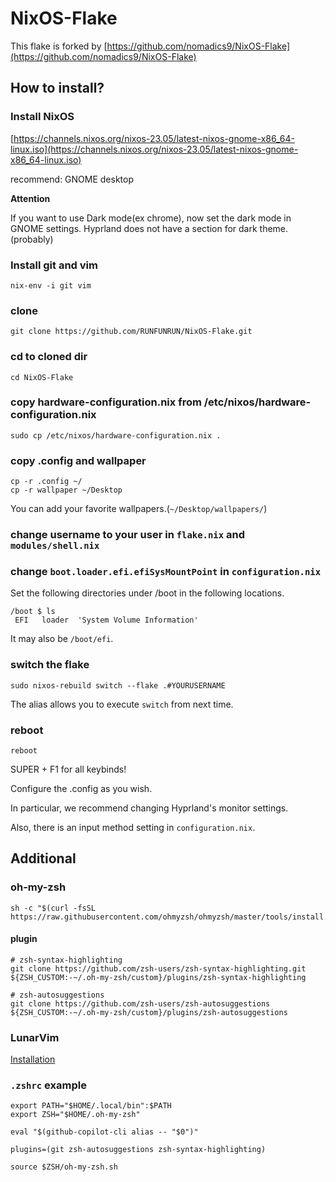 # NixOS-Flake

This flake is forked by [https://github.com/nomadics9/NixOS-Flake](https://github.com/nomadics9/NixOS-Flake)

## How to install?

### Install NixOS

[https://channels.nixos.org/nixos-23.05/latest-nixos-gnome-x86_64-linux.iso](https://channels.nixos.org/nixos-23.05/latest-nixos-gnome-x86_64-linux.iso)

recommend: GNOME desktop

**Attention**

If you want to use Dark mode(ex chrome), now set the dark mode in GNOME settings.
Hyprland does not have a section for dark theme. (probably)

### Install git and vim

```
nix-env -i git vim
```

### clone

```
git clone https://github.com/RUNFUNRUN/NixOS-Flake.git
```

### cd to cloned dir

```
cd NixOS-Flake
```

### copy hardware-configuration.nix from /etc/nixos/hardware-configuration.nix

```
sudo cp /etc/nixos/hardware-configuration.nix .
```

### copy .config and wallpaper

```
cp -r .config ~/
cp -r wallpaper ~/Desktop
```
 
You can add your favorite wallpapers.(`~/Desktop/wallpapers/`)

### change username to your user in `flake.nix` and `modules/shell.nix`

### change `boot.loader.efi.efiSysMountPoint` in `configuration.nix`

Set the following directories under /boot in the following locations.

```
/boot $ ls            
 EFI   loader  'System Volume Information'
```
It may also be `/boot/efi`.

### switch the flake

```
sudo nixos-rebuild switch --flake .#YOURUSERNAME
```

The alias allows you to execute `switch` from next time.

### reboot

```
reboot
```

SUPER + F1 for all keybinds!

Configure the .config as you wish.

In particular, we recommend changing Hyprland's monitor settings.

Also, there is an input method setting in `configuration.nix`.

## Additional

### oh-my-zsh

```
sh -c "$(curl -fsSL https://raw.githubusercontent.com/ohmyzsh/ohmyzsh/master/tools/install.sh)"
```

#### plugin

```
# zsh-syntax-highlighting
git clone https://github.com/zsh-users/zsh-syntax-highlighting.git ${ZSH_CUSTOM:-~/.oh-my-zsh/custom}/plugins/zsh-syntax-highlighting

# zsh-autosuggestions
git clone https://github.com/zsh-users/zsh-autosuggestions ${ZSH_CUSTOM:-~/.oh-my-zsh/custom}/plugins/zsh-autosuggestions
```

### LunarVim

[Installation](https://www.lunarvim.org/docs/installation)

### `.zshrc` example

```
export PATH="$HOME/.local/bin":$PATH
export ZSH="$HOME/.oh-my-zsh"

eval "$(github-copilot-cli alias -- "$0")"

plugins=(git zsh-autosuggestions zsh-syntax-highlighting)

source $ZSH/oh-my-zsh.sh
```
